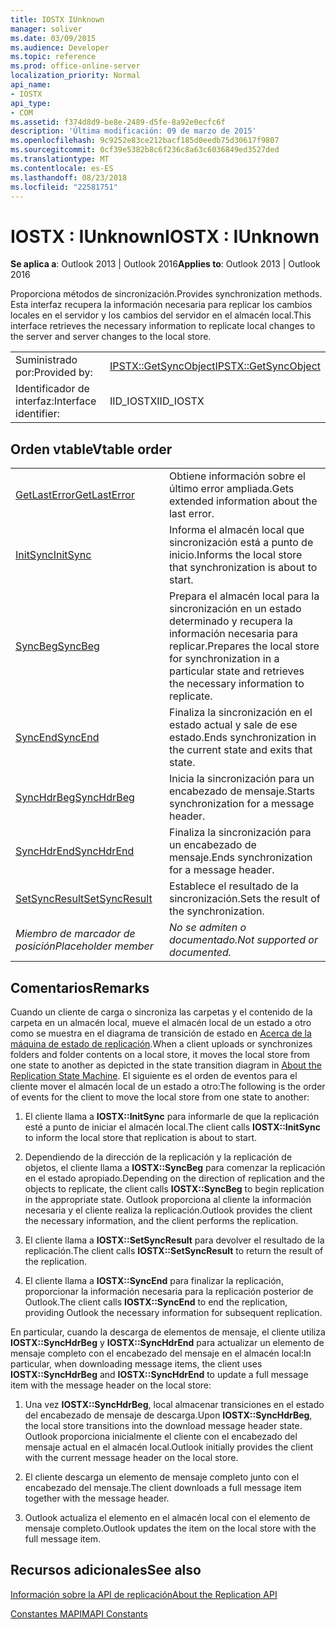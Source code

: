 ```yaml
---
title: IOSTX IUnknown
manager: soliver
ms.date: 03/09/2015
ms.audience: Developer
ms.topic: reference
ms.prod: office-online-server
localization_priority: Normal
api_name:
- IOSTX
api_type:
- COM
ms.assetid: f374d8d9-be8e-2489-d5fe-8a92e0ecfc6f
description: 'Última modificación: 09 de marzo de 2015'
ms.openlocfilehash: 9c9252e83ce212bacf185d0eedb75d30617f9807
ms.sourcegitcommit: 0cf39e5382b8c6f236c8a63c6036849ed3527ded
ms.translationtype: MT
ms.contentlocale: es-ES
ms.lasthandoff: 08/23/2018
ms.locfileid: "22581751"
---
```

# <a name="iostx--iunknown"></a><span data-ttu-id="b1c95-103">IOSTX : IUnknown</span><span class="sxs-lookup"><span data-stu-id="b1c95-103">IOSTX : IUnknown</span></span>

  
  
<span data-ttu-id="b1c95-104">**Se aplica a**: Outlook 2013 | Outlook 2016</span><span class="sxs-lookup"><span data-stu-id="b1c95-104">**Applies to**: Outlook 2013 | Outlook 2016</span></span> 
  
<span data-ttu-id="b1c95-105">Proporciona métodos de sincronización.</span><span class="sxs-lookup"><span data-stu-id="b1c95-105">Provides synchronization methods.</span></span> <span data-ttu-id="b1c95-106">Esta interfaz recupera la información necesaria para replicar los cambios locales en el servidor y los cambios del servidor en el almacén local.</span><span class="sxs-lookup"><span data-stu-id="b1c95-106">This interface retrieves the necessary information to replicate local changes to the server and server changes to the local store.</span></span>
  
|||
|:-----|:-----|
|<span data-ttu-id="b1c95-107">Suministrado por:</span><span class="sxs-lookup"><span data-stu-id="b1c95-107">Provided by:</span></span>  <br/> |[<span data-ttu-id="b1c95-108">IPSTX::GetSyncObject</span><span class="sxs-lookup"><span data-stu-id="b1c95-108">IPSTX::GetSyncObject</span></span>](iostx-setsyncresult.md) <br/> |
|<span data-ttu-id="b1c95-109">Identificador de interfaz:</span><span class="sxs-lookup"><span data-stu-id="b1c95-109">Interface identifier:</span></span>  <br/> |<span data-ttu-id="b1c95-110">IID_IOSTX</span><span class="sxs-lookup"><span data-stu-id="b1c95-110">IID_IOSTX</span></span>  <br/> |
   
## <a name="vtable-order"></a><span data-ttu-id="b1c95-111">Orden vtable</span><span class="sxs-lookup"><span data-stu-id="b1c95-111">Vtable order</span></span>

|||
|:-----|:-----|
|[<span data-ttu-id="b1c95-112">GetLastError</span><span class="sxs-lookup"><span data-stu-id="b1c95-112">GetLastError</span></span>](iostx-getlasterror.md) <br/> |<span data-ttu-id="b1c95-113">Obtiene información sobre el último error ampliada.</span><span class="sxs-lookup"><span data-stu-id="b1c95-113">Gets extended information about the last error.</span></span>  <br/> |
|[<span data-ttu-id="b1c95-114">InitSync</span><span class="sxs-lookup"><span data-stu-id="b1c95-114">InitSync</span></span>](iostx-initsync.md) <br/> |<span data-ttu-id="b1c95-115">Informa el almacén local que sincronización está a punto de inicio.</span><span class="sxs-lookup"><span data-stu-id="b1c95-115">Informs the local store that synchronization is about to start.</span></span>  <br/> |
|[<span data-ttu-id="b1c95-116">SyncBeg</span><span class="sxs-lookup"><span data-stu-id="b1c95-116">SyncBeg</span></span>](iostx-syncbeg.md) <br/> |<span data-ttu-id="b1c95-117">Prepara el almacén local para la sincronización en un estado determinado y recupera la información necesaria para replicar.</span><span class="sxs-lookup"><span data-stu-id="b1c95-117">Prepares the local store for synchronization in a particular state and retrieves the necessary information to replicate.</span></span>  <br/> |
|[<span data-ttu-id="b1c95-118">SyncEnd</span><span class="sxs-lookup"><span data-stu-id="b1c95-118">SyncEnd</span></span>](iostx-syncend.md) <br/> |<span data-ttu-id="b1c95-119">Finaliza la sincronización en el estado actual y sale de ese estado.</span><span class="sxs-lookup"><span data-stu-id="b1c95-119">Ends synchronization in the current state and exits that state.</span></span>  <br/> |
|[<span data-ttu-id="b1c95-120">SyncHdrBeg</span><span class="sxs-lookup"><span data-stu-id="b1c95-120">SyncHdrBeg</span></span>](iostx-synchdrbeg.md) <br/> |<span data-ttu-id="b1c95-121">Inicia la sincronización para un encabezado de mensaje.</span><span class="sxs-lookup"><span data-stu-id="b1c95-121">Starts synchronization for a message header.</span></span>  <br/> |
|[<span data-ttu-id="b1c95-122">SyncHdrEnd</span><span class="sxs-lookup"><span data-stu-id="b1c95-122">SyncHdrEnd</span></span>](iostx-synchdrend.md) <br/> |<span data-ttu-id="b1c95-123">Finaliza la sincronización para un encabezado de mensaje.</span><span class="sxs-lookup"><span data-stu-id="b1c95-123">Ends synchronization for a message header.</span></span>  <br/> |
|[<span data-ttu-id="b1c95-124">SetSyncResult</span><span class="sxs-lookup"><span data-stu-id="b1c95-124">SetSyncResult</span></span>](iostx-setsyncresult.md) <br/> |<span data-ttu-id="b1c95-125">Establece el resultado de la sincronización.</span><span class="sxs-lookup"><span data-stu-id="b1c95-125">Sets the result of the synchronization.</span></span>  <br/> |
| <span data-ttu-id="b1c95-126">*Miembro de marcador de posición*</span><span class="sxs-lookup"><span data-stu-id="b1c95-126">*Placeholder member*</span></span>  <br/> | <span data-ttu-id="b1c95-127">*No se admiten o documentado.*</span><span class="sxs-lookup"><span data-stu-id="b1c95-127">*Not supported or documented.*</span></span>  <br/> |
   
## <a name="remarks"></a><span data-ttu-id="b1c95-128">Comentarios</span><span class="sxs-lookup"><span data-stu-id="b1c95-128">Remarks</span></span>

<span data-ttu-id="b1c95-129">Cuando un cliente de carga o sincroniza las carpetas y el contenido de la carpeta en un almacén local, mueve el almacén local de un estado a otro como se muestra en el diagrama de transición de estado en [Acerca de la máquina de estado de replicación](about-the-replication-state-machine.md).</span><span class="sxs-lookup"><span data-stu-id="b1c95-129">When a client uploads or synchronizes folders and folder contents on a local store, it moves the local store from one state to another as depicted in the state transition diagram in [About the Replication State Machine](about-the-replication-state-machine.md).</span></span> <span data-ttu-id="b1c95-130">El siguiente es el orden de eventos para el cliente mover el almacén local de un estado a otro:</span><span class="sxs-lookup"><span data-stu-id="b1c95-130">The following is the order of events for the client to move the local store from one state to another:</span></span>
  
1. <span data-ttu-id="b1c95-131">El cliente llama a **IOSTX::InitSync** para informarle de que la replicación esté a punto de iniciar el almacén local.</span><span class="sxs-lookup"><span data-stu-id="b1c95-131">The client calls **IOSTX::InitSync** to inform the local store that replication is about to start.</span></span> 
    
2. <span data-ttu-id="b1c95-132">Dependiendo de la dirección de la replicación y la replicación de objetos, el cliente llama a **IOSTX::SyncBeg** para comenzar la replicación en el estado apropiado.</span><span class="sxs-lookup"><span data-stu-id="b1c95-132">Depending on the direction of replication and the objects to replicate, the client calls **IOSTX::SyncBeg** to begin replication in the appropriate state.</span></span> <span data-ttu-id="b1c95-133">Outlook proporciona al cliente la información necesaria y el cliente realiza la replicación.</span><span class="sxs-lookup"><span data-stu-id="b1c95-133">Outlook provides the client the necessary information, and the client performs the replication.</span></span> 
    
3. <span data-ttu-id="b1c95-134">El cliente llama a **IOSTX::SetSyncResult** para devolver el resultado de la replicación.</span><span class="sxs-lookup"><span data-stu-id="b1c95-134">The client calls **IOSTX::SetSyncResult** to return the result of the replication.</span></span> 
    
4. <span data-ttu-id="b1c95-135">El cliente llama a **IOSTX::SyncEnd** para finalizar la replicación, proporcionar la información necesaria para la replicación posterior de Outlook.</span><span class="sxs-lookup"><span data-stu-id="b1c95-135">The client calls **IOSTX::SyncEnd** to end the replication, providing Outlook the necessary information for subsequent replication.</span></span> 
    
<span data-ttu-id="b1c95-136">En particular, cuando la descarga de elementos de mensaje, el cliente utiliza **IOSTX::SyncHdrBeg** y **IOSTX::SyncHdrEnd** para actualizar un elemento de mensaje completo con el encabezado del mensaje en el almacén local:</span><span class="sxs-lookup"><span data-stu-id="b1c95-136">In particular, when downloading message items, the client uses **IOSTX::SyncHdrBeg** and **IOSTX::SyncHdrEnd** to update a full message item with the message header on the local store:</span></span> 
  
1. <span data-ttu-id="b1c95-137">Una vez **IOSTX::SyncHdrBeg**, local almacenar transiciones en el estado del encabezado de mensaje de descarga.</span><span class="sxs-lookup"><span data-stu-id="b1c95-137">Upon **IOSTX::SyncHdrBeg**, the local store transitions into the download message header state.</span></span> <span data-ttu-id="b1c95-138">Outlook proporciona inicialmente el cliente con el encabezado del mensaje actual en el almacén local.</span><span class="sxs-lookup"><span data-stu-id="b1c95-138">Outlook initially provides the client with the current message header on the local store.</span></span>
    
2. <span data-ttu-id="b1c95-139">El cliente descarga un elemento de mensaje completo junto con el encabezado del mensaje.</span><span class="sxs-lookup"><span data-stu-id="b1c95-139">The client downloads a full message item together with the message header.</span></span>
    
3. <span data-ttu-id="b1c95-140">Outlook actualiza el elemento en el almacén local con el elemento de mensaje completo.</span><span class="sxs-lookup"><span data-stu-id="b1c95-140">Outlook updates the item on the local store with the full message item.</span></span>
    
## <a name="see-also"></a><span data-ttu-id="b1c95-141">Recursos adicionales</span><span class="sxs-lookup"><span data-stu-id="b1c95-141">See also</span></span>



[<span data-ttu-id="b1c95-142">Información sobre la API de replicación</span><span class="sxs-lookup"><span data-stu-id="b1c95-142">About the Replication API</span></span>](about-the-replication-api.md)
  
[<span data-ttu-id="b1c95-143">Constantes MAPI</span><span class="sxs-lookup"><span data-stu-id="b1c95-143">MAPI Constants</span></span>](mapi-constants.md)

